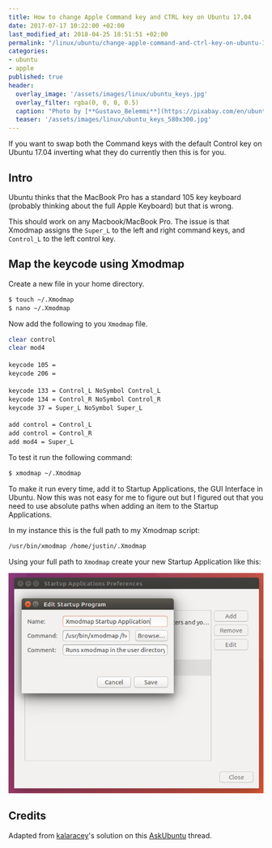 ```yaml
---
title: How to change Apple Command key and CTRL key on Ubuntu 17.04
date: 2017-07-17 10:22:00 +02:00
last_modified_at: 2018-04-25 18:51:51 +02:00
permalink: "/linux/ubuntu/change-apple-command-and-ctrl-key-on-ubuntu-17.04.html"
categories:
- ubuntu
- apple
published: true
header:
  overlay_image: '/assets/images/linux/ubuntu_keys.jpg'
  overlay_filter: rgba(0, 0, 0, 0.5)
  caption: "Photo by [**Gustavo_Belemmi**](https://pixabay.com/en/ubuntu-wallpaper-linux-pc-simple-1479782/)"
  teaser: '/assets/images/linux/ubuntu_keys_580x300.jpg'
---
```

If you want to swap both the Command keys with the default Control key on Ubuntu 17.04 inverting what they do currently then this is for you.

## Intro
Ubuntu thinks that the MacBook Pro has a standard 105 key keyboard (probably thinking about the full Apple Keyboard) but that is wrong.

This should work on any Macbook/MacBook Pro. The issue is that Xmodmap assigns the `Super_L` to the left and right command keys, and `Control_L` to the left control key. 

## Map the keycode using Xmodmap
Create a new file in your home directory.
```sh
$ touch ~/.Xmodmap
$ nano ~/.Xmodmap
```

Now add the following to you `Xmodmap` file.
```sh
clear control
clear mod4

keycode 105 =
keycode 206 =

keycode 133 = Control_L NoSymbol Control_L
keycode 134 = Control_R NoSymbol Control_R
keycode 37 = Super_L NoSymbol Super_L

add control = Control_L
add control = Control_R
add mod4 = Super_L
```

To test it run the following command:
```sh
$ xmodmap ~/.Xmodmap
```

To make it run every time, add it to Startup Applications, the GUI Interface in Ubuntu. Now this was not easy for me to figure out but I figured out that you need to use absolute paths when adding an item to the Startup Applications.

In my instance this is the full path to my Xmodmap script:
```sh
/usr/bin/xmodmap /home/justin/.Xmodmap
```

Using your full path to `Xmodmap` create your new Startup Application like this:

![Xmodmap][image]

## Credits
Adapted from [kalaracey](https://askubuntu.com/users/18882/kalaracey)'s solution on this [AskUbuntu](https://askubuntu.com/a/158014) thread.

[image]: /assets/images/posts/xmodmap-startup-application.png


